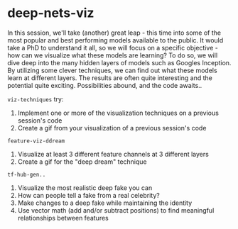 # deep-nets-viz

In this session, we'll take (another) great leap - this time into some of the most popular and best performing models available to the public. It would take a PhD to understand it all, so we will focus on a specific objective - how can we visualize what these models are learning?
To do so, we will dive deep into the many hidden layers of models such as Googles Inception. By utilizing some clever techniques, we can find out what these models learn at different layers. The results are often quite interesting and the potential quite exciting. Possibilities abound, and the code awaits..

```viz-techniques```
try:
1. Implement one or more of the visualization techniques on a previous session's code
2. Create a gif from your visualization of a previous session's code

```feature-viz-ddream```
1. Visualize at least 3 different feature channels at 3 different layers
2. Create a gif for the "deep dream" technique

```tf-hub-gen..```
1. Visualize the most realistic deep fake you can
2. How can people tell a fake from a real celebrity?
3. Make changes to a deep fake while maintaining the identity
4. Use vector math (add and/or subtract positions) to find meaningful relationships between features
